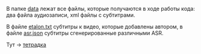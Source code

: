В папке [data](https://github.com/ssakk/avtobreya/tree/main/4_year/hw2/data) лежат все файлы, которые получаются в ходе работы кода: два файла аудиозаписи, xml файлы с субтитрами.

В файле [etalon.txt](https://github.com/ssakk/avtobreya/blob/main/4_year/hw2/etalon.txt) субтитры к видео, которые добавлены автором, в файле [asr.json](https://github.com/ssakk/avtobreya/blob/main/4_year/hw2/asr.json) субтитры сгенерированные различными ASR.

Тут -> [тетрадка](https://github.com/ssakk/avtobreya/blob/main/4_year/hw2/Autobreya2.ipynb)
